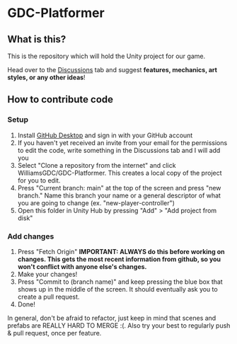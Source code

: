 # GDC-Platformer

## What is this?
This is the repository which will hold the Unity project for our game. 

Head over to the [Discussions](https://github.com/WilliamsGDC/GDC-Platformer/discussions) tab and suggest **features, mechanics, art styles, or any other ideas**!

## How to contribute code
### Setup
1. Install [GitHub Desktop](https://desktop.github.com/download/) and sign in with your GitHub account
2. If you haven't yet received an invite from your email for the permissions to edit the code, write something in the Discussions tab and I will add you
3. Select "Clone a repository from the internet" and click WilliamsGDC/GDC-Platformer. This creates a local copy of the project for you to edit.
4. Press "Current branch: main" at the top of the screen and press "new branch." Name this branch your name or a general descriptor of what you are going to change (ex. "new-player-controller")
5. Open this folder in Unity Hub by pressing "Add" > "Add project from disk"

### Add changes
1. Press "Fetch Origin" **IMPORTANT: ALWAYS do this before working on changes. This gets the most recent information from github, so you won't conflict with anyone else's changes.**
4. Make your changes!
5. Press "Commit to (branch name)" and keep pressing the blue box that shows up in the middle of the screen. It should eventually ask you to create a pull request.
6. Done!

In general, don't be afraid to refactor, just keep in mind that scenes and prefabs are REALLY HARD TO MERGE :(. Also try your best to regularly push & pull request, once per feature.
